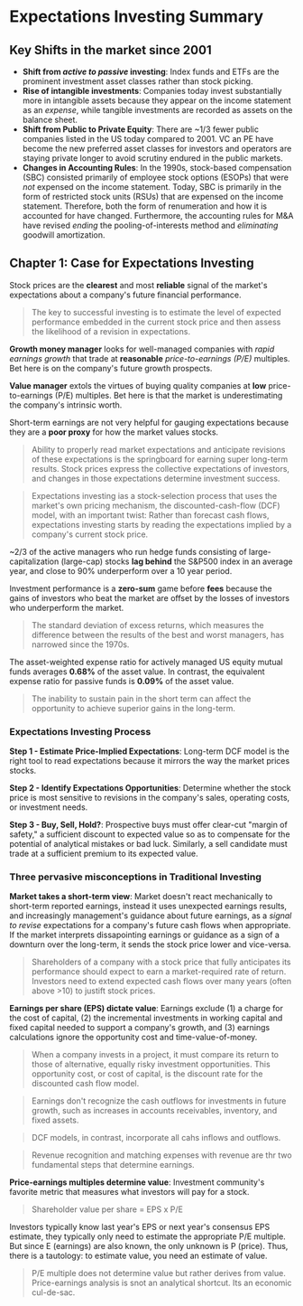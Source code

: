 # Expectations Investing Summary
## Key Shifts in the market since 2001
- **Shift from *active to passive* investing**: Index funds and ETFs are the prominent investment asset classes rather than stock picking. 
- **Rise of intangible investments**: Companies today invest substantially more in intangible assets because they appear on the income statement as an *expense*, while tangible investments are recorded as assets on the balance sheet. 
- **Shift from Public to Private Equity**: There are ~1/3 fewer public companies listed in the US today compared to 2001. VC an PE have become the new preferred asset classes for investors and operators are staying private longer to avoid scrutiny endured in the public markets. 
- **Changes in Accounting Rules**: In the 1990s, stock-based compensation (SBC) consisted primarily of employee stock options (ESOPs) that were *not* expensed on the income statement. Today, SBC is primarily in the form of restricted stock units (RSUs) that are expensed on the income statement. Therefore, both the form of renumeration and how it is accounted for have changed. Furthermore, the accounting rules for M&A have revised *ending* the pooling-of-interests method and *eliminating* goodwill amortization. 

## Chapter 1: Case for Expectations Investing
Stock prices are the **clearest** and most **reliable** signal of the market's expectations about a company's future financial performance. 
> The key to successful investing is to estimate the level of expected performance embedded in the current stock price and then assess the likelihood of a revision in expectations. 

**Growth money manager** looks for well-managed companies with *rapid earnings growth* that trade at **reasonable** *price-to-earnings (P/E)* multiples. Bet here is on the company's future growth prospects. 

**Value manager** extols the virtues of buying quality companies at **low** price-to-earnings (P/E) multiples. Bet here is that the market is underestimating the company's intrinsic worth. 

Short-term earnings are not very helpful for gauging expectations because they are a **poor proxy** for how the market values stocks. 

> Ability to properly read market expectations and anticipate revisions of these expectations is the springboard for earning super long-term results. Stock prices express the collective expectations of investors, and changes in those expectations determine investment success. 

> Expectations investing ias a stock-selection process that uses the market's own pricing mechanism, the discounted-cash-flow (DCF) model, with an important twist: Rather than forecast cash flows, expectations investing starts by reading the expectations implied by a company's current stock price. 

~2/3 of the active managers who run hedge funds consisting of large-capitalization (large-cap) stocks **lag behind** the S&P500 index in an average year, and close to 90% underperform over a 10 year period. 

Investment performance is a **zero-sum** game before **fees** because the gains of investors who beat the market are offset by the losses of investors who underperform the market. 
>The standard deviation of excess returns, which measures the difference between the results of the best and worst managers, has narrowed since the 1970s.

The asset-weighted expense ratio for actively managed US equity mutual funds averages **0.68%** of the asset value. In contrast, the equivalent expense ratio for passive funds is **0.09%** of the asset value. 

> The inability to sustain pain in the short term can affect the opportunity to achieve superior gains in the long-term.

### Expectations Investing Process
**Step 1 -  Estimate Price-Implied Expectations**: Long-term DCF model is the right tool to read expectations because it mirrors the way the market prices stocks. 

**Step 2 - Identify Expectations Opportunities**: Determine whether the stock price is most sensitive to revisions in the company's sales, operating costs, or investment needs. 

**Step 3 - Buy, Sell, Hold?**: Prospective buys must offer clear-cut "margin of safety," a sufficient discount to expected value so as to compensate for the potential of analytical mistakes or bad luck. Similarly, a sell candidate must trade at a sufficient premium to its expected value. 

### Three pervasive misconceptions in Traditional Investing
**Market takes a short-term view**: Market doesn't react mechanically to short-term reported earnings, instead it uses unexpected earnings results, and increasingly management's guidance about future earnings, as a *signal to revise* expectations for a company's future cash flows when appropriate. If the market interprets dissapointing earnings or guidance as a sign of a downturn over the long-term, it sends the stock price lower and vice-versa. 
> Shareholders of a company with a stock price that fully anticipates its performance should expect to earn a market-required rate of return. Investors need to extend expected cash flows over many years (often above >10) to justift stock prices. 

**Earnings per share (EPS) dictate value**: Earnings exclude (1) a charge for the cost of capital, (2) the incremental investments in working capital and fixed capital needed to support a company's growth, and (3) earnings calculations ignore the opportunity cost and time-value-of-money. 
> When a company invests in a project, it must compare its return to those of alternative, equally risky investment opportunities. This opportunity cost, or cost of capital, is the discount rate for the discounted cash flow model. 

> Earnings don't recognize the cash outflows for investments in future growth, such as increases in accounts receivables, inventory, and fixed assets. 

> DCF models, in contrast, incorporate all cahs inflows and outflows. 

> Revenue recognition and matching expenses with revenue are thr two fundamental steps that determine earnings. 

**Price-earnings multiples determine value**: Investment community's favorite metric that measures what investors will pay for a stock. 
> Shareholder value per share = EPS x P/E

Investors typically know last year's EPS or next year's consensus EPS estimate, they typically only need to estimate the appropriate P/E multiple. But since E (earnings) are also known, the only unknown is P (price). Thus, there is a tautology: to estimate value, you need an estimate of value. 

> P/E multiple does not determine value but rather derives from value. Price-earnings analysis is snot an analytical shortcut. Its an economic cul-de-sac. 





